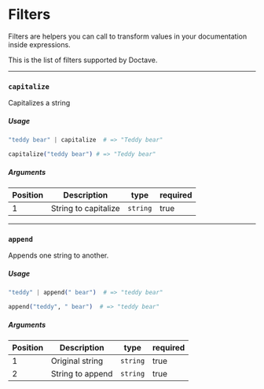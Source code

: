 # Filters

Filters are helpers you can call to transform values in your documentation inside expressions.

This is the list of filters supported by Doctave.

---

### `capitalize`

Capitalizes a string

##### Usage

```elixir
"teddy bear" | capitalize  # => "Teddy bear"
```

```elixir
capitalize("teddy bear") # => "Teddy bear"
```

##### Arguments

| Position | Description          | type     | required |
| -------- | -------------------- | -------- | -------- |
| 1        | String to capitalize | `string` | true     |

---

### `append`

Appends one string to another.

##### Usage

```elixir
"teddy" | append(" bear")  # => "teddy bear"
```

```elixir
append("teddy", " bear")  # => "teddy bear"
```

##### Arguments

| Position | Description      | type     | required |
| -------- | ---------------- | -------- | -------- |
| 1        | Original string  | `string` | true     |
| 2        | String to append | `string` | true     |
